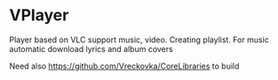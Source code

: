 # VPlayer
Player based on VLC support music, video. Creating playlist. For music automatic download lyrics and album covers 

Need also https://github.com/Vreckovka/CoreLibraries to build
